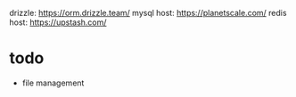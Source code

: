 drizzle:
https://orm.drizzle.team/
mysql host:
https://planetscale.com/
redis host:
https://upstash.com/

# todo
- file management